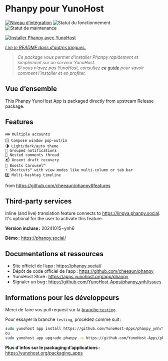 <!--
Nota bene : ce README est automatiquement généré par <https://github.com/YunoHost/apps/tree/master/tools/readme_generator>
Il NE doit PAS être modifié à la main.
-->

# Phanpy pour YunoHost

[![Niveau d’intégration](https://dash.yunohost.org/integration/phanpy.svg)](https://ci-apps.yunohost.org/ci/apps/phanpy/) ![Statut du fonctionnement](https://ci-apps.yunohost.org/ci/badges/phanpy.status.svg) ![Statut de maintenance](https://ci-apps.yunohost.org/ci/badges/phanpy.maintain.svg)

[![Installer Phanpy avec YunoHost](https://install-app.yunohost.org/install-with-yunohost.svg)](https://install-app.yunohost.org/?app=phanpy)

*[Lire le README dans d'autres langues.](./ALL_README.md)*

> *Ce package vous permet d’installer Phanpy rapidement et simplement sur un serveur YunoHost.*  
> *Si vous n’avez pas YunoHost, consultez [ce guide](https://yunohost.org/install) pour savoir comment l’installer et en profiter.*

## Vue d’ensemble

This Phanpy YunoHost App is packaged directly from upstream Release package.

## Features

    👪 Multiple accounts
    🪟 Compose window pop-out/in
    🌗 Light/dark/auto theme
    🔔 Grouped notifications
    🪺 Nested comments thread
    📬 Unsent draft recovery
    🎠 Boosts Carousel™️
    ⚡ Shortcuts™️ with view modes like multi-column or tab bar
    #️⃣ Multi-hashtag timeline

from <https://github.com/cheeaun/phanpy#features>

## Third-party services

Inline (and live) translation feature connects to <https://lingva.phanpy.social>. It's optional for the user to activate this feature.



**Version incluse :** 20241015~ynh6

**Démo :** <https://phanpy.social/>
## Documentations et ressources

- Site officiel de l’app : <https://phanpy.social/>
- Dépôt de code officiel de l’app : <https://github.com/cheeaun/phanpy>
- YunoHost Store : <https://apps.yunohost.org/app/phanpy>
- Signaler un bug : <https://github.com/YunoHost-Apps/phanpy_ynh/issues>

## Informations pour les développeurs

Merci de faire vos pull request sur la [branche `testing`](https://github.com/YunoHost-Apps/phanpy_ynh/tree/testing).

Pour essayer la branche `testing`, procédez comme suit :

```bash
sudo yunohost app install https://github.com/YunoHost-Apps/phanpy_ynh/tree/testing --debug
ou
sudo yunohost app upgrade phanpy -u https://github.com/YunoHost-Apps/phanpy_ynh/tree/testing --debug
```

**Plus d’infos sur le packaging d’applications :** <https://yunohost.org/packaging_apps>
